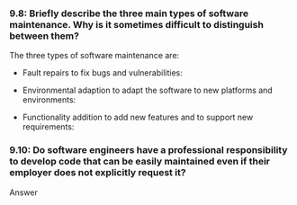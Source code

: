 <h3>9.8: Briefly describe the three main types of software maintenance. Why is it sometimes difficult to distinguish between them?</h3>

<p>The three types of software maintenance are:</p>

<ul>
  <li>Fault repairs to fix bugs and vulnerabilities:</li>
      <p><Answer</p>
  <li>Environmental adaption to adapt the software to new platforms and environments:</li>
      <p><Answer</p>
  <li>Functionality addition to add new features and to support new requirements:</li>
      <p><Answer</p>
</ul>

<h3>9.10: Do software engineers have a professional responsibility to develop code that can be easily maintained even if their employer does not explicitly request it?</h3>

<p>Answer</p>
